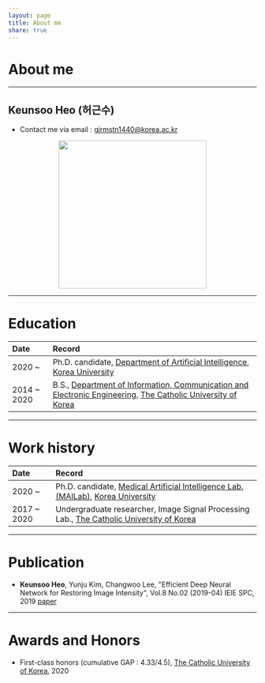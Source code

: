 ```yaml
---
layout: page
title: About me
share: true
---
```


# About me
---
## Keunsoo Heo (허근수)
- Contact me via email : gjrmstn1440@korea.ac.kr

<center><img src="https://user-images.githubusercontent.com/11483057/45756309-82f5e900-bc5b-11e8-910a-870146da1bc5.png" width="300" height="300"></center>

---
# Education

| Date | Record |
|:---|:---|
| 2020 ~ | Ph.D. candidate, [Department of Artificial Intelligence](http://xai.korea.ac.kr/), [Korea University](http://korea.ac.kr/) |
| 2014 ~ 2020 | B.S., [Department of Information, Communication and Electronic Engineering](https://ice.catholic.ac.kr/ice/index.html), [The Catholic University of Korea](https://www.catholic.ac.kr/) |

---
# Work history

| Date | Record |
|:---|:---|
| 2020 ~ | Ph.D. candidate, [Medical Artificial Intelligence Lab.(MAILab)](http://mailab.korea.ac.kr/), [Korea University](http://korea.ac.kr/) |
| 2017 ~ 2020 | Undergraduate researcher, Image Signal Processing Lab., [The Catholic University of Korea](https://www.catholic.ac.kr/) |

---
# Publication

- **Keunsoo Heo**, Yunju Kim, Changwoo Lee, "Efficient Deep Neural Network for Restoring Image Intensity", Vol.8 No.02 (2019-04) IEIE SPC,  2019 [paper](http://www.auric.or.kr/User/Rdoc/DocRdoc.aspx?returnVal=RD_R&dn=384124#.XhHgkuH_yUk)

---
# Awards and Honors

- First-class honors (cumulative GAP : 4.33/4.5), [The Catholic University of Korea](https://www.catholic.ac.kr/), 2020

